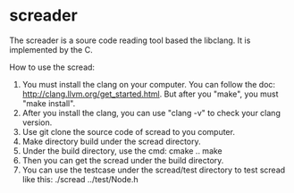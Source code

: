 screader
========

The screader is a soure code reading tool based the libclang. It is implemented by the C.

How to use the scread:
1. You must install the clang on your computer.
   You can follow the doc: http://clang.llvm.org/get_started.html.
   But after you "make", you must "make install".
2. After you install the clang, you can use "clang -v" to check your clang version.
3. Use git clone the source code of scread to you computer.
4. Make directory build under the scread directory.
5. Under the build directory, use the cmd:
   cmake ..
   make
6. Then you can get the scread under the build directory.
7. You can use the testcase under the scread/test directory to test scread like this:
   ./scread ../test/Node.h
